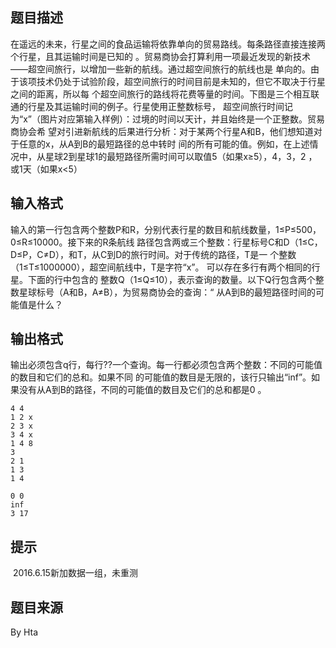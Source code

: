 


## 题目描述
在遥远的未来，行星之间的食品运输将依靠单向的贸易路线。每条路径直接连接两个行星，且其运输时间是已知的
。贸易商协会打算利用一项最近发现的新技术——超空间旅行，以增加一些新的航线。通过超空间旅行的航线也是
单向的。由于该项技术仍处于试验阶段，超空间旅行的时间目前是未知的，但它不取决于行星之间的距离，所以每
个超空间旅行的路线将花费等量的时间。下图是三个相互联通的行星及其运输时间的例子。行星使用正整数标号，
超空间旅行时间记为“x”（图片对应第输入样例）：过境的时间以天计，并且始终是一个正整数。贸易商协会希
望对引进新航线的后果进行分析：对于某两个行星A和B，他们想知道对于任意的x，从A到B的最短路径的总中转时
间的所有可能的值。例如，在上述情况中，从星球2到星球1的最短路径所需时间可以取值5（如果x≥5），4，3，2
，或1天（如果x<5）
 
## 输入格式
输入的第一行包含两个整数P和R，分别代表行星的数目和航线数量，1≤P≤500，0≤R≤10000。接下来的R条航线
路径包含两或三个整数：行星标号C和D（1≤C，D≤P，C≠D），和T，从C到D的旅行时间。对于传统的路径，T是一
个整数（1≤T≤1000000），超空间航线中，T是字符“x”。 可以存在多行有两个相同的行星。下面的行中包含的
整数Q（1≤Q≤10），表示查询的数量。以下Q行包含两个整数星球标号（A和B，A≠B），为贸易商协会的查询：“
从A到B的最短路径时间的可能值是什么？
## 输出格式
输出必须包含q行，每行??一个查询。每一行都必须包含两个整数：不同的可能值的数目和它们的总和。如果不同
的可能值的数目是无限的，该行只输出“inf”。如果没有从A到B的路径，不同的可能值的数目及它们的总和都是0
。

```input1
4 4
1 2 x
2 3 x
3 4 x
1 4 8
3
2 1
1 3
1 4

```
```output1
0 0
inf
3 17
```

## 提示
 2016.6.15新加数据一组，未重测
## 题目来源
By Hta


